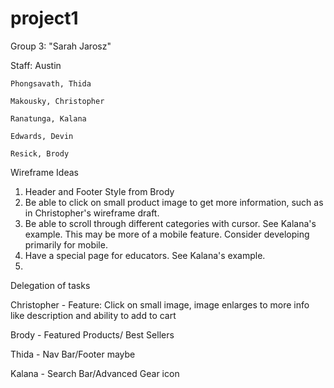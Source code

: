 # project1

Group 3: "Sarah Jarosz"

Staff: Austin

    Phongsavath, Thida

    Makousky, Christopher

    Ranatunga, Kalana

    Edwards, Devin

    Resick, Brody

Wireframe Ideas
1. Header and Footer Style from Brody
2. Be able to click on small product image to get more information, such as in Christopher's wireframe draft.
3. Be able to scroll through different categories with cursor. See Kalana's example. This may be more of a mobile feature. Consider developing primarily for mobile.
4. Have a special page for educators. See Kalana's example.
5. 

Delegation of tasks

Christopher - Feature: Click on small image, image enlarges to more info like description and ability to add to cart

Brody - Featured Products/ Best Sellers

Thida - Nav Bar/Footer maybe

Kalana - Search Bar/Advanced Gear icon